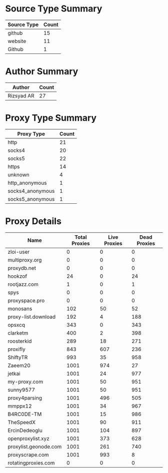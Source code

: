 # Source Type Summary

| Source Type | Count |
|-------------|-------|
| github | 15 |
| website | 11 |
| Github | 1 |


# Author Summary

| Author | Count |
|--------|-------|
| Rizsyad AR | 27 |


# Proxy Type Summary

| Proxy Type | Count |
|------------|-------|
| http | 21 |
| socks4 | 20 |
| socks5 | 22 |
| https | 14 |
| unknown | 4 |
| http_anonymous | 1 |
| socks4_anonymous | 1 |
| socks5_anonymous | 1 |


# Proxy Details

| Name | Total Proxies | Live Proxies | Dead Proxies |
|------|---------------|--------------|---------------|
| zloi-user | 0 | 0 | 0 |
| multiproxy.org | 0 | 0 | 0 |
| proxydb.net | 0 | 0 | 0 |
| hookzof | 24 | 0 | 24 |
| rootjazz.com | 1 | 0 | 1 |
| spys | 0 | 0 | 0 |
| proxyspace.pro | 0 | 0 | 0 |
| monosans | 102 | 50 | 52 |
| proxy-list.download | 192 | 4 | 188 |
| opsxcq | 343 | 0 | 343 |
| clarketm | 400 | 2 | 398 |
| roosterkid | 289 | 18 | 271 |
| proxifly | 843 | 607 | 236 |
| ShiftyTR | 993 | 35 | 958 |
| Zaeem20 | 1001 | 974 | 27 |
| jetkai | 1001 | 24 | 977 |
| my-proxy.com | 1001 | 50 | 951 |
| sunny9577 | 1001 | 50 | 951 |
| proxy4parsing | 1001 | 496 | 505 |
| mmppx12 | 1001 | 34 | 967 |
| B4RC0DE-TM | 1001 | 15 | 986 |
| TheSpeedX | 1001 | 90 | 911 |
| ErcinDedeoglu | 1001 | 104 | 897 |
| openproxylist.xyz | 1001 | 373 | 628 |
| proxylist.geonode.com | 1001 | 261 | 740 |
| proxyscrape.com | 1001 | 993 | 8 |
| rotatingproxies.com | 0 | 0 | 0 |
